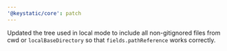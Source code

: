 ```yaml
---
'@keystatic/core': patch
---
```


Updated the tree used in local mode to include all non-gitignored files from cwd or `localBaseDirectory` so that `fields.pathReference` works correctly.
